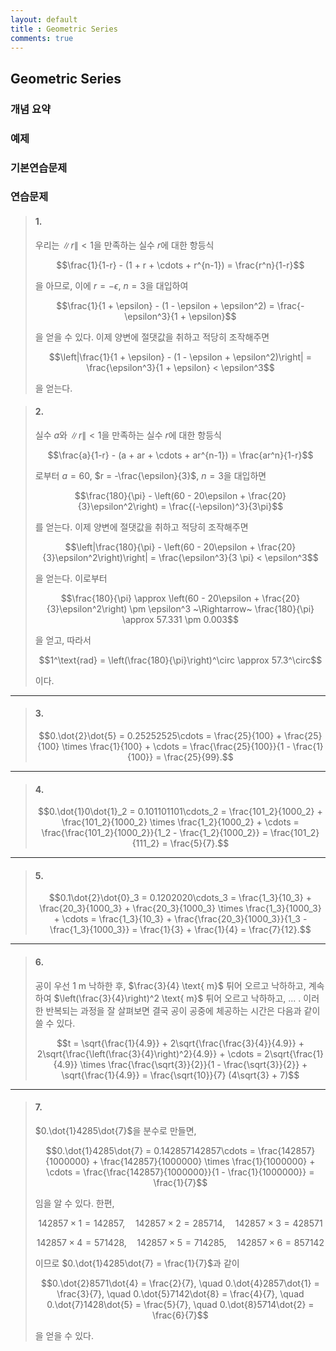 ```yaml
---
layout: default
title : Geometric Series
comments: true
---
```


## Geometric Series

### 개념 요약

### 예제

### 기본연습문제

### 연습문제

> #### 1.
>
> 우리는 $\|r\| < 1$을 만족하는 실수 $r$에 대한 항등식
>
> $$\frac{1}{1-r} - (1 + r + \cdots + r^{n-1}) = \frac{r^n}{1-r}$$
>
> 을 아므로, 이에 $r = -\epsilon$, $n = 3$을 대입하여
>
> $$\frac{1}{1 + \epsilon} - (1 - \epsilon + \epsilon^2) = \frac{-\epsilon^3}{1 + \epsilon}$$
>
> 을 얻을 수 있다. 이제 양변에 절댓값을 취하고 적당히 조작해주면
>
> $$\left|\frac{1}{1 + \epsilon} - (1 - \epsilon + \epsilon^2)\right| = \frac{\epsilon^3}{1 + \epsilon} < \epsilon^3$$
>
> 을 얻는다.

> #### 2.
>
> 실수 $a$와 $\|r\| < 1$을 만족하는 실수 $r$에 대한 항등식
>
> $$\frac{a}{1-r} - (a + ar + \cdots + ar^{n-1}) = \frac{ar^n}{1-r}$$
>
> 로부터 $a = 60$, $r = -\frac{\epsilon}{3}$, $n = 3$을 대입하면
>
> $$\frac{180}{\pi} - \left(60 - 20\epsilon + \frac{20}{3}\epsilon^2\right) = \frac{(-\epsilon)^3}{3\pi}$$
>
> 를 얻는다. 이제 양변에 절댓값을 취하고 적당히 조작해주면
>
> $$\left|\frac{180}{\pi} - \left(60 - 20\epsilon + \frac{20}{3}\epsilon^2\right)\right| = \frac{\epsilon^3}{3 \pi} < \epsilon^3$$
>
> 을 얻는다. 이로부터
>
> $$\frac{180}{\pi} \approx \left(60 - 20\epsilon + \frac{20}{3}\epsilon^2\right) \pm \epsilon^3 ~\Rightarrow~ \frac{180}{\pi} \approx 57.331 \pm 0.003$$
>
> 을 얻고, 따라서 
>
> $$1^\text{rad} = \left(\frac{180}{\pi}\right)^\circ \approx 57.3^\circ$$
>
> 이다.

---

> #### 3.
>
> $$0.\dot{2}\dot{5} = 0.25252525\cdots = \frac{25}{100} + \frac{25}{100} \times \frac{1}{100} + \cdots = \frac{\frac{25}{100}}{1 - \frac{1}{100}} = \frac{25}{99}.$$

---

> #### 4.
>
> $$0.\dot{1}0\dot{1}_2 = 0.101101101\cdots_2 = \frac{101_2}{1000_2} + \frac{101_2}{1000_2} \times \frac{1_2}{1000_2} + \cdots = \frac{\frac{101_2}{1000_2}}{1_2 - \frac{1_2}{1000_2}} = \frac{101_2}{111_2} = \frac{5}{7}.$$

---

> #### 5.
>
> $$0.1\dot{2}\dot{0}_3 = 0.1202020\cdots_3 = \frac{1_3}{10_3} + \frac{20_3}{1000_3} + \frac{20_3}{1000_3} \times \frac{1_3}{1000_3} + \cdots = \frac{1_3}{10_3} + \frac{\frac{20_3}{1000_3}}{1_3 - \frac{1_3}{1000_3}} = \frac{1}{3} + \frac{1}{4} = \frac{7}{12}.$$

---

> #### 6.
>
> 공이 우선 $1 \text{ m}$ 낙하한 후, $\frac{3}{4} \text{ m}$ 튀어 오르고 낙하하고, 계속하여 $\left(\frac{3}{4}\right)^2 \text{ m}$ 튀어 오르고 낙하하고, ... . 이러한 반복되는 과정을 잘 살펴보면 결국 공이 공중에 체공하는 시간은 다음과 같이 쓸 수 있다.
>
> $$t = \sqrt{\frac{1}{4.9}} + 2\sqrt{\frac{\frac{3}{4}}{4.9}} + 2\sqrt{\frac{\left(\frac{3}{4}\right)^2}{4.9}} + \cdots = 2\sqrt{\frac{1}{4.9}} \times \frac{\frac{\sqrt{3}}{2}}{1 - \frac{\sqrt{3}}{2}} + \sqrt{\frac{1}{4.9}} = \frac{\sqrt{10}}{7} (4\sqrt{3} + 7)$$

---

> #### 7.
>
> $0.\dot{1}4285\dot{7}$을 분수로 만들면,
>
> $$0.\dot{1}4285\dot{7} = 0.142857142857\cdots = \frac{142857}{1000000} + \frac{142857}{1000000} \times \frac{1}{1000000} + \cdots = \frac{\frac{142857}{1000000}}{1 - \frac{1}{1000000}} = \frac{1}{7}$$
>
> 임을 알 수 있다. 한편,
>
> $$142857 \times 1 = 142857, \quad 142857 \times 2 = 285714, \quad 142857 \times 3 = 428571$$
>
> $$142857 \times 4 = 571428, \quad 142857 \times 5 = 714285, \quad 142857 \times 6 = 857142$$
>
> 이므로 $0.\dot{1}4285\dot{7} = \frac{1}{7}$과 같이
>
> $$0.\dot{2}8571\dot{4} = \frac{2}{7}, \quad 0.\dot{4}2857\dot{1} = \frac{3}{7}, \quad 0.\dot{5}7142\dot{8} = \frac{4}{7}, \quad 0.\dot{7}1428\dot{5} = \frac{5}{7}, \quad 0.\dot{8}5714\dot{2} = \frac{6}{7}$$
>
> 을 얻을 수 있다.